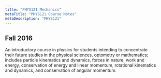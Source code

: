 ```yaml
---
title: "PHYS121 Mechanics"
metaTitle: "PHYS121 Course Notes"
metaDescription: "PHYS121"
---
```

 Fall 2016
---
An introductory course in physics for students intending to concentrate their future studies in the physical sciences, optometry or mathematics; includes particle kinematics and dynamics, forces in nature, work and energy, conservation of energy and linear momentum, rotational kinematics and dynamics, and conservation of angular momentum.